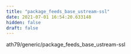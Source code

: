 ```yaml
---
title: "package_feeds_base_ustream-ssl"
date: 2021-07-01 16:54:20.633148
hidden: false
draft: false
---
```


ath79/generic/package_feeds_base_ustream-ssl


